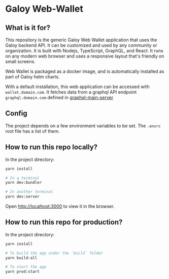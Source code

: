 # Galoy Web-Wallet

## What is it for?

This repository is the generic Galoy Web Wallet application that uses the Galoy backend API. It can be customized and used by any community or organization. It is built with Nodejs, TypeScript, GraphQL, and React. It runs on any modern web browser and uses a responsive layout that's friendly on small screens.

Web Wallet is packaged as a docker image, and is automatically installed as part of Galoy helm charts.

With a default installation, this web application can be accessed with `wallet.domain.com`. It fetches data from a graphql API endpoint `graphql.domain.com` defined in [graphql-main-server](https://github.com/GaloyMoney/galoy/blob/main/src/servers/graphql-main-server.ts)

## Config

The project depends on a few environment variables to be set. The `.envrc` root file has a list of them.

## How to run this repo locally?

In the project directory:

```sh
yarn install

# In a terminal
yarn dev:bundler

# In another terminal
yarn dev:server
```

Open [http://localhost:3000](http://localhost:3000) to view it in the browser.

## How to run this repo for production?

In the project directory:

```sh
yarn install

# To build the app under the `build` folder
yarn build:all

# To start the app
yarn prod:start
```
